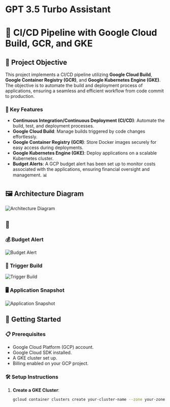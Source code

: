 # GPT 3.5 Turbo Assistant

# 🚀 CI/CD Pipeline with Google Cloud Build, GCR, and GKE

## 🎯 Project Objective

This project implements a CI/CD pipeline utilizing **Google Cloud Build**, **Google Container Registry (GCR)**, and **Google Kubernetes Engine (GKE)**. The objective is to automate the build and deployment process of applications, ensuring a seamless and efficient workflow from code commit to production.

### 🌟 Key Features

- **Continuous Integration/Continuous Deployment (CI/CD)**: Automate the build, test, and deployment processes.
- **Google Cloud Build**: Manage builds triggered by code changes effortlessly.
- **Google Container Registry (GCR)**: Store Docker images securely for easy access during deployments.
- **Google Kubernetes Engine (GKE)**: Deploy applications on a scalable Kubernetes cluster.
- **Budget Alerts**: A GCP budget alert has been set up to monitor costs associated with the applications, ensuring financial oversight and management. 📊

## 🖼️ Architecture Diagram

![Architecture Diagram](D:\AIF_W4\CICD_ASSIGNMENT_CHATBOT\images\infra_img.png)

## 📸

### 💰 Budget Alert

![Budget Alert](D:\AIF_W4\CICD_ASSIGNMENT_CHATBOT\images\budget_img.png) 


### 🔄 Trigger Build


![Trigger Build](D:\AIF_W4\CICD_ASSIGNMENT_CHATBOT\images\trigger_img.png) 


### 🖥️ Application Snapshot


![Application Snapshot](D:\AIF_W4\CICD_ASSIGNMENT_CHATBOT\images\app_img.png)


## 🚀 Getting Started

### 📋 Prerequisites

- Google Cloud Platform (GCP) account.
- Google Cloud SDK installed.
- A GKE cluster set up.
- Billing enabled on your GCP project.

### 🛠️ Setup Instructions

1. **Create a GKE Cluster**:
   ```bash
   gcloud container clusters create your-cluster-name --zone your-zone
